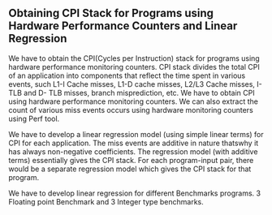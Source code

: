 ## Obtaining CPI Stack for Programs using Hardware Performance Counters and Linear Regression

We have to obtain the CPI(Cycles per Instruction) stack for programs using hardware performance monitoring counters. CPI stack divides the total CPI of an application into components that reflect the time spent in various events, such L1-I Cache misses, L1-D cache misses, L2/L3 Cache misses, I-TLB and D- TLB misses, branch misprediction, etc. We have to obtain CPI using hardware performance monitoring counters. We can also extract the count of various miss events occurs using hardware monitoring counters using Perf tool. 

We have to develop a linear regression model (using simple linear terms) for CPI for each application. The miss events are additive in nature thatswhy it has always  non-negative coefficients. The regression model (with additive terms) essentially gives the CPI stack. For each program-input pair, there would be a separate regression model which gives the CPI stack for that program.

We have to develop linear regression for different Benchmarks programs. 3 Floating point Benchmark and 3 Integer type benchmarks.
